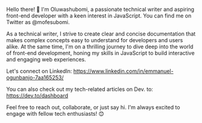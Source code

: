 Hello there! 👋 I'm Oluwashubomi, a passionate technical writer and aspiring front-end developer with a keen interest in JavaScript. You can find me on Twitter as @mofesubomi. 

As a technical writer, I strive to create clear and concise documentation that makes complex concepts easy to understand for developers and users alike. At the same time, I'm on a thrilling journey to dive deep into the world of front-end development, honing my skills in JavaScript to build interactive and engaging web experiences.

Let's connect on LinkedIn: https://www.linkedin.com/in/emmanuel-ogunbanjo-7aa165253/

You can also check out my tech-related articles on Dev. to: https://dev.to/dashboard

Feel free to reach out, collaborate, or just say hi. I'm always excited to engage with fellow tech enthusiasts! 😊
